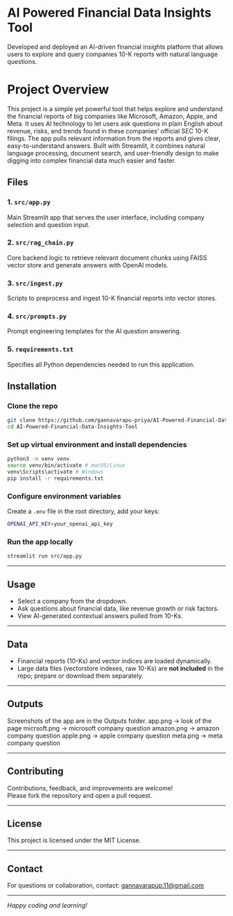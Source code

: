 # AI Powered Financial Data Insights Tool

Developed and deployed an AI-driven financial insights platform that allows users to explore and query companies 10-K reports with natural language questions.

# Project Overview

This project is a simple yet powerful tool that helps explore and understand the financial reports of big companies like Microsoft, Amazon, Apple, and Meta. It uses AI technology to let users ask questions in plain English about revenue, risks, and trends found in these companies’ official SEC 10-K filings. The app pulls relevant information from the reports and gives clear, easy-to-understand answers. Built with Streamlit, it combines natural language processing, document search, and user-friendly design to make digging into complex financial data much easier and faster.
## Files

### 1. `src/app.py`  
Main Streamlit app that serves the user interface, including company selection and question input.

### 2. `src/rag_chain.py`  
Core backend logic to retrieve relevant document chunks using FAISS vector store and generate answers with OpenAI models.

### 3. `src/ingest.py`  
Scripts to preprocess and ingest 10-K financial reports into vector stores.

### 4. `src/prompts.py`  
Prompt engineering templates for the AI question answering.

### 5. `requirements.txt`  
Specifies all Python dependencies needed to run this application.

## Installation

### Clone the repo
```bash
git clone https://github.com/gannavarapu-priya/AI-Powered-Financial-Data-Insights-Tool.git
cd AI-Powered-Financial-Data-Insights-Tool
```

### Set up virtual environment and install dependencies
```bash
python3 -m venv venv
source venv/bin/activate # macOS/Linux
venv\Scripts\activate # Windows
pip install -r requirements.txt
```
### Configure environment variables
Create a `.env` file in the root directory, add your keys:
```bash
OPENAI_API_KEY=your_openai_api_key
```

### Run the app locally
```bash
streamlit run src/app.py
```
---

## Usage

- Select a company from the dropdown.
- Ask questions about financial data, like revenue growth or risk factors.
- View AI-generated contextual answers pulled from 10-Ks.

---

## Data

- Financial reports (10-Ks) and vector indices are loaded dynamically.
- Large data files (vectorstore indexes, raw 10-Ks) are **not included** in the repo; prepare or download them separately.

---

## Outputs

Screenshots of the app are in the Outputs folder.
app.png -> look of the page
micrsoft.png -> microsoft company question
amazon.png ->  amazon company question
apple.png ->  apple company question
meta.png -> meta company question

---

## Contributing

Contributions, feedback, and improvements are welcome!  
Please fork the repository and open a pull request.

---

## License

This project is licensed under the MIT License.

---

## Contact

For questions or collaboration, contact: [gannavarapup.11@gmail.com](mailto:gannavarapup.11@gmail.com)

---

*Happy coding and learning!*


